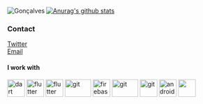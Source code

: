 [![Anurag's github stats](https://github-readme-stats.vercel.app/api?username=goncalveshigino)](https://github.com/anuraghazra/github-readme-stats)
<img align="left" src="https://github-readme-stats.vercel.app/api/top-langs/?username=goncalveshigino&layout=compact&theme=monokai" alt="Gonçalves" />


### Contact
[Twitter](https://twitter.com/GonzaLuiz9)<br>
[Email](goncalveshigino20@gmail.com)<br>
#### I work with  <br>
<p align="left">
 <img src="https://www.vectorlogo.zone/logos/dartlang/dartlang-icon.svg" alt="dart" width="40" height="40"/>
  <img src="https://www.vectorlogo.zone/logos/mysql/mysql-icon.svg" alt="flutter" width="40" height="40"/> 
 <img src="https://www.vectorlogo.zone/logos/flutterio/flutterio-icon.svg" alt="flutter" width="40" height="40"/> 
 <img src="https://www.vectorlogo.zone/logos/java/java-ar21.svg" alt="git" width="60" height="40"/>
  <img src="https://www.vectorlogo.zone/logos/firebase/firebase-icon.svg" alt="firebase" width="40" height="40"/>
   <img src="https://www.vectorlogo.zone/logos/javascript/javascript-ar21.svg" alt="git" width="60" height="40"/>
    <img src="https://www.vectorlogo.zone/logos/git-scm/git-scm-icon.svg" alt="git" width="40" height="40"/>
<img src="https://devicons.github.io/devicon/devicon.git/icons/android/android-original-wordmark.svg" alt="android" width="40" height="40"/>
   <img src="https://www.vectorlogo.zone/logos/mongodb/mongodb-icon.svg" width="40" height="40"/>
 


